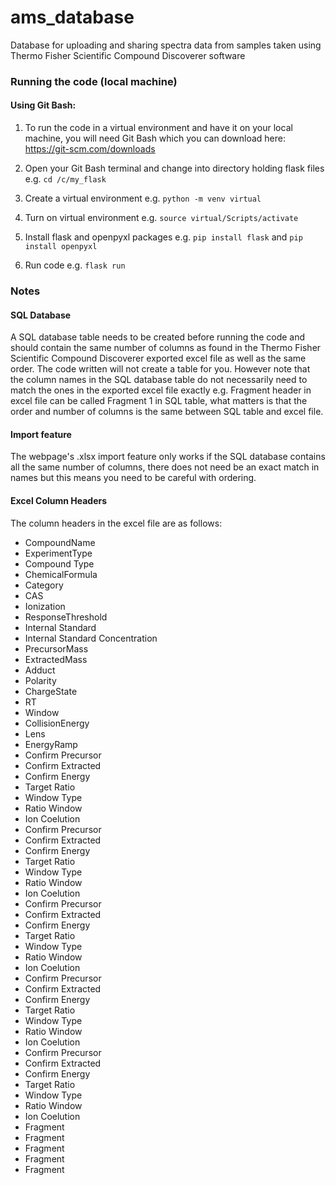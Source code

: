 # ams_database
Database for uploading and sharing spectra data from samples taken using Thermo Fisher Scientific Compound Discoverer software

### Running the code (local machine)
#### Using Git Bash:

1. To run the code in a virtual environment and have it on your local machine, you will need Git Bash which you can download here: https://git-scm.com/downloads

2. Open your Git Bash terminal and change into directory holding flask files e.g. `cd /c/my_flask`

3.	Create a virtual environment e.g. `python -m venv virtual`

4.	Turn on virtual environment e.g. `source virtual/Scripts/activate`

5. Install flask and openpyxl packages e.g. `pip install flask` and `pip install openpyxl`

6.	Run code e.g. `flask run`

### Notes

#### SQL Database
A SQL database table needs to be created before running the code and should contain the same number of columns as found in the Thermo Fisher Scientific Compound Discoverer exported excel file as well as the same order. The code written will not create a table for you. However note that the column names in the SQL database table do not necessarily need to match the ones in the exported excel file exactly e.g. Fragment header in excel file can be called Fragment 1 in SQL table, what matters is that the order and number of columns is the same between SQL table and excel file.


#### Import feature
The webpage's .xlsx import feature only works if the SQL database contains all the same number of columns, there does not need be an exact match in names but this means you need to be careful with ordering.


#### Excel Column Headers
The column headers in the excel file are as follows:
* CompoundName
* ExperimentType
* Compound Type
* ChemicalFormula
* Category
* CAS
* Ionization
* ResponseThreshold
* Internal Standard
* Internal Standard Concentration
* PrecursorMass
* ExtractedMass
* Adduct
* Polarity
* ChargeState
* RT
* Window
* CollisionEnergy
* Lens
* EnergyRamp
* Confirm Precursor
* Confirm Extracted
* Confirm Energy
* Target Ratio
* Window Type
* Ratio Window
* Ion Coelution
* Confirm Precursor
* Confirm Extracted
* Confirm Energy
* Target Ratio
* Window Type
* Ratio Window
* Ion Coelution
* Confirm Precursor
* Confirm Extracted
* Confirm Energy
* Target Ratio
* Window Type
* Ratio Window
* Ion Coelution
* Confirm Precursor
* Confirm Extracted
* Confirm Energy
* Target Ratio
* Window Type
* Ratio Window
* Ion Coelution
* Confirm Precursor
* Confirm Extracted
* Confirm Energy
* Target Ratio
* Window Type
* Ratio Window
* Ion Coelution
* Fragment
* Fragment
* Fragment
* Fragment
* Fragment
